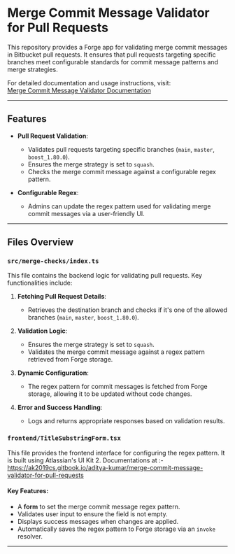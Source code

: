 # Merge Commit Message Validator for Pull Requests

This repository provides a Forge app for validating merge commit messages in Bitbucket pull requests. It ensures that pull requests targeting specific branches meet configurable standards for commit message patterns and merge strategies.

For detailed documentation and usage instructions, visit:  
[Merge Commit Message Validator Documentation](https://ak2019cs.gitbook.io/aditya-kumar/merge-commit-message-validator-for-pull-requests)

---

## Features

- **Pull Request Validation**:
  - Validates pull requests targeting specific branches (`main`, `master`, `boost_1.80.0`).
  - Ensures the merge strategy is set to `squash`.
  - Checks the merge commit message against a configurable regex pattern.

- **Configurable Regex**:
  - Admins can update the regex pattern used for validating merge commit messages via a user-friendly UI.

---

## Files Overview

### **`src/merge-checks/index.ts`**

This file contains the backend logic for validating pull requests. Key functionalities include:

1. **Fetching Pull Request Details**:
   - Retrieves the destination branch and checks if it's one of the allowed branches (`main`, `master`, `boost_1.80.0`).

2. **Validation Logic**:
   - Ensures the merge strategy is set to `squash`.
   - Validates the merge commit message against a regex pattern retrieved from Forge storage.

3. **Dynamic Configuration**:
   - The regex pattern for commit messages is fetched from Forge storage, allowing it to be updated without code changes.

4. **Error and Success Handling**:
   - Logs and returns appropriate responses based on validation results.

### **`frontend/TitleSubstringForm.tsx`**

This file provides the frontend interface for configuring the regex pattern. It is built using Atlassian's UI Kit 2. Documentations at :- https://ak2019cs.gitbook.io/aditya-kumar/merge-commit-message-validator-for-pull-requests

#### Key Features:
- A **form** to set the merge commit message regex pattern.
- Validates user input to ensure the field is not empty.
- Displays success messages when changes are applied.
- Automatically saves the regex pattern to Forge storage via an `invoke` resolver.

---

